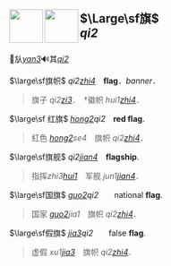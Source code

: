<span lang=zh>


## <img height=60 align=left src=http://ccamc.org/images/char_img_new/char_img_Unified_KT/eb0455413946a621575896097781096e.svg> <img height=60 align=left src=https://ziphoenicia-1300189285.cos.ap-shanghai.myqcloud.com/swjz/4867.svg> $\Large\sf旗$<br>*qi2*<br clear=all>

🚩㫃[*yan3*]()🔊其[*qi2*]()


$\large\sf旗帜$ *qi2[zhi4]()*　**flag**．*banner*．
>旗子 *qi2[zi3]()*．　†徽帜 *hui1[zhi4]()*． 

$\large\sf 红旗$ *[hong2]()qi2*　**red flag**.  
> 紅色 *[hong2]()se4*　旗帜 *qi2[zhi4]()*．   

$\large\sf旗舰$ *qi2[jian4]()*　**flagship**.   
> 指挥*zhi3[hui1]()*　军舰 *jun1[jian4]()*． 

$\large\sf国旗$ *[guo2]()qi2*　　national **flag**.      
> 国家 *[guo2]()jia1*　旗帜 *qi2[zhi4]()*． 

$\large\sf假旗$ *[jia3]()qi2*　　false **flag**.      
> 虚假 *xu1[jia3]()*　旗帜 *qi2[zhi4]()*． 
